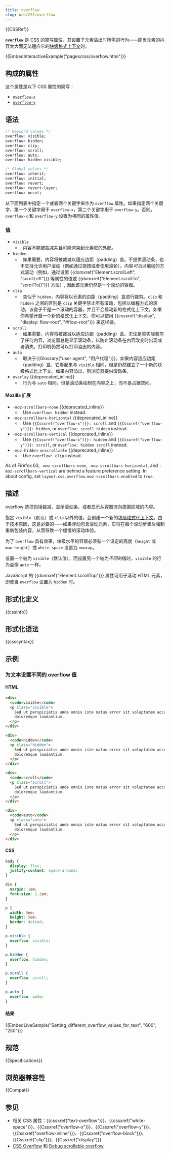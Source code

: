 ```yaml
---
title: overflow
slug: Web/CSS/overflow
---
```


{{CSSRef}}

**`overflow`** 是 [CSS](/zh-CN/docs/Web/CSS) 的[简写属性](/zh-CN/docs/Web/CSS/Shorthand_properties)，其设置了元素溢出时所需的行为——即当元素的内容太大而无法适应它的[块级格式上下文](/zh-CN/docs/Web/Guide/CSS/Block_formatting_context)时。

{{EmbedInteractiveExample("pages/css/overflow.html")}}

## 构成的属性

这个属性是以下 CSS 属性的简写：

- [`overflow-x`](/zh-CN/docs/Web/CSS/overflow-x)
- [`overflow-y`](/zh-CN/docs/Web/CSS/overflow-y)

## 语法

```css
/* Keyword values */
overflow: visible;
overflow: hidden;
overflow: clip;
overflow: scroll;
overflow: auto;
overflow: hidden visible;

/* Global values */
overflow: inherit;
overflow: initial;
overflow: revert;
overflow: revert-layer;
overflow: unset;
```

从下面列表中指定一个或者两个关键字来作为 `overflow` 属性。如果指定两个关键字，第一个关键字用于 `overflow-x`，第二个关键字用于 `overflow-y`。否则，`overflow-x` 和 `overflow-y` 设置为相同的属性值。

### 值

- `visible`
  - : 内容不能被裁减并且可能渲染到元素框的外部。
- `hidden`
  - : 如果需要，内容将被裁减以适应边距（padding）盒。不提供滚动条，也不支持允许用户滚动（例如通过拖拽或者使用滚轮）。内容*可以*以编程的方式滚动（例如，通过设置 {{domxref("Element.scrollLeft", "scrollLeft")}} 等属性的值或 {{domxref("Element.scrollTo", "scrollTo()")}} 方法）, 因此该元素仍然是一个滚动的容器。
- `clip`
  - : 类似于 `hidden`，内容将以元素的边距（padding）盒进行裁剪。`clip` 和 `hidden` 之间的区别是 `clip` 关键字禁止所有滚动，包括以编程方式的滚动。该盒子不是一个滚动的容器，并且不会启动新的格式化上下文。如果你希望开启一个新的格式化上下文，你可以使用 {{cssxref("display", "display: flow-root", "#flow-root")}} 来这样做。
- `scroll`
  - : 如果需要，内容将被裁减以适应边距（padding）盒。无论是否实际裁剪了任何内容，浏览器总是显示滚动条，以防止滚动条在内容改变时出现或者消失。打印机仍然可以打印溢出的内容。
- `auto`
  - : 取决于{{Glossary("user agent", "用户代理")}}。如果内容适应边距（padding）盒，它看起来与 `visible` 相同，但是仍然建立了一个新的块级格式化上下文。如果内容溢出，则浏览器提供滚动条。
- `overlay` {{deprecated_inline}}
  - : 行为与 `auto` 相同，但是滚动条绘制在内容之上，而不是占据空间。

#### Mozilla 扩展

- `-moz-scrollbars-none` {{deprecated_inline}}
  - : Use `overflow: hidden` instead.
- `-moz-scrollbars-horizontal` {{deprecated_inline}}
  - : Use `{{Cssxref("overflow-x")}}: scroll` and `{{Cssxref("overflow-y")}}: hidden`, or `overflow: scroll hidden` instead.
- `-moz-scrollbars-vertical` {{deprecated_inline}}
  - : Use `{{Cssxref("overflow-x")}}: hidden` and `{{Cssxref("overflow-y")}}: scroll`, or `overflow: hidden scroll` instead.
- `-moz-hidden-unscrollable` {{deprecated_inline}}
  - : Use `overflow: clip` instead.

As of Firefox 63, `-moz-scrollbars-none`, `-moz-scrollbars-horizontal`, and `-moz-scrollbars-vertical` are behind a feature preference setting. In about:config, set `layout.css.overflow.moz-scrollbars.enabled` to `true`.

## 描述

overflow 选项包括裁减、显示滚动条、或者显示从容器流向周围区域的内容。

指定 `visible`（默认）或 `clip` 以外的值，会创建一个新的[块级格式化上下文](/zh-CN/docs/Web/Guide/CSS/Block_formatting_context)。由于技术原因，这是必要的——如果浮动包含滚动元素，它将在每个滚动步骤后强制重新包装内容，从而导致一个缓慢的滚动体验。

为了 `overflow` 具有效果，块级水平的容器必须有一个设定的高度（`height` 或 `max-height`）或 `white-space` 设置为 `nowrap`。

设置一个轴为 `visible`（默认值），而设置另一个轴为*不同的*值时，`visible` 的行为会像 `auto` 一样。

JavaScript 的 {{domxref("Element.scrollTop")}} 属性可用于滚动 HTML 元素，即使当 `overflow` 设置为 `hidden` 时。

## 形式化定义

{{cssinfo}}

## 形式化语法

{{csssyntax}}

## 示例

### 为文本设置不同的 overflow 值

#### HTML

```html
<div>
  <code>visible</code>
  <p class="visible">
    Sed ut perspiciatis unde omnis iste natus error sit voluptatem accusantium
    doloremque laudantium.
  </p>
</div>

<div>
  <code>hidden</code>
  <p class="hidden">
    Sed ut perspiciatis unde omnis iste natus error sit voluptatem accusantium
    doloremque laudantium.
  </p>
</div>

<div>
  <code>scroll</code>
  <p class="scroll">
    Sed ut perspiciatis unde omnis iste natus error sit voluptatem accusantium
    doloremque laudantium.
  </p>
</div>

<div>
  <code>auto</code>
  <p class="auto">
    Sed ut perspiciatis unde omnis iste natus error sit voluptatem accusantium
    doloremque laudantium.
  </p>
</div>
```

#### CSS

```css
body {
  display: flex;
  justify-content: space-around;
}

div {
  margin: 1em;
  font-size: 1.2em;
}

p {
  width: 8em;
  height: 5em;
  border: dotted;
}

p.visible {
  overflow: visible;
}

p.hidden {
  overflow: hidden;
}

p.scroll {
  overflow: scroll;
}

p.auto {
  overflow: auto;
}
```

#### 结果

{{EmbedLiveSample("Setting_different_overflow_values_for_text", "600", "250")}}

## 规范

{{Specifications}}

## 浏览器兼容性

{{Compat}}

## 参见

- 相关 CSS 属性：{{cssxref("text-overflow")}}、{{cssxref("white-space")}}、{{Cssxref("overflow-x")}}、{{Cssxref("overflow-y")}}、{{Cssxref("overflow-inline")}}、{{Cssxref("overflow-block")}}、{{Cssxref("clip")}}、{{Cssxref("display")}}
- [CSS Overflow](/zh-CN/docs/Web/CSS/CSS_Overflow) 和 [Debug scrollable overflow](https://firefox-source-docs.mozilla.org/devtools-user/page_inspector/how_to/debug_scrollable_overflow/index.html)
